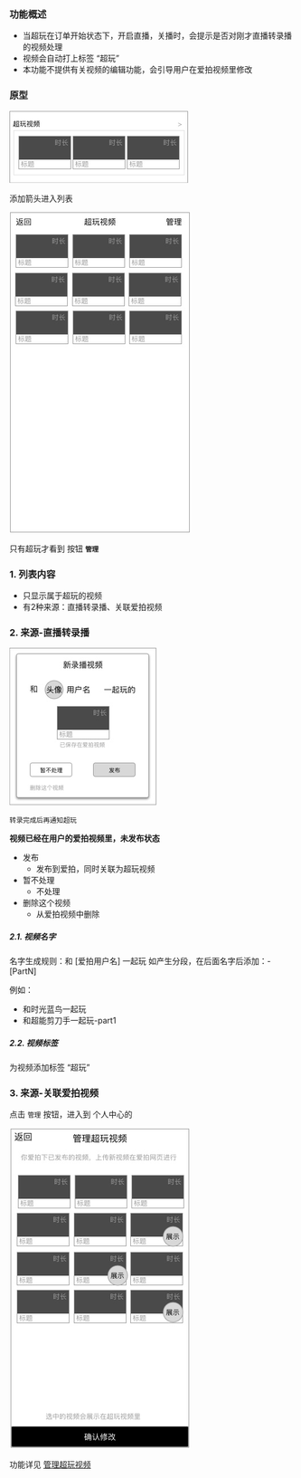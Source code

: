 ### 功能概述
* 当超玩在订单开始状态下，开启直播，关播时，会提示是否对刚才直播转录播的视频处理
* 视频会自动打上标签 “超玩”
* 本功能不提供有关视频的编辑功能，会引导用户在爱拍视频里修改


### 原型
![](img/模块-超玩视频.jpg)

添加箭头进入列表

![](img/模块-超玩视频-列表.jpg)

只有超玩才看到 按钮 **`管理`**

### 1. 列表内容
* 只显示属于超玩的视频
* 有2种来源：直播转录播、关联爱拍视频

### 2. 来源-直播转录播
![](img/模块-超玩视频-直播转录播提示.jpg)

	转录完成后再通知超玩

**视频已经在用户的爱拍视频里，未发布状态**

* 发布
	* 发布到爱拍，同时关联为超玩视频
* 暂不处理
	* 不处理
* 删除这个视频
	* 从爱拍视频中删除

##### 2.1. 视频名字
名字生成规则：和 [爱拍用户名] 一起玩
如产生分段，在后面名字后添加：-[PartN]

例如：

* 和时光蓝鸟一起玩
* 和超能剪刀手一起玩-part1

##### 2.2. 视频标签
为视频添加标签 “超玩”

### 3. 来源-关联爱拍视频
点击 `管理` 按钮，进入到 个人中心的

![](img/个人中心-超玩-管理超玩视频.jpg)

功能详见 [管理超玩视频](idol-video-manage.md)